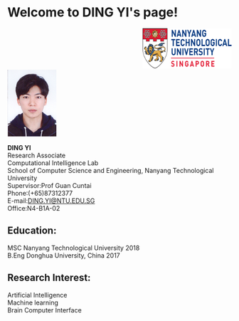 # Welcome to DING YI's page! 
<div align=right><img src="https://raw.githubusercontent.com/DINGYISCSE/DINGYISCSE.github.io/master/logo.png" width="200" height="90" alt="Image"/></div>

<img src="https://raw.githubusercontent.com/DINGYISCSE/DINGYISCSE.github.io/master/photo.jpg" width="110" height="150" alt="Image"/>

**DING YI**<br>
Research Associate <br>
Computational Intelligence Lab<br>
School of Computer Science and Engineering, Nanyang Technological University<br>
Supervisor:Prof Guan Cuntai<br>
Phone:(+65)87312377<br>
E-mail:DING.YI@NTU.EDU.SG<br>
Office:N4-B1A-02<br>
## Education:
MSC Nanyang Technological University 2018<br>
B.Eng Donghua University, China 2017
## Research Interest:
Artificial Intelligence<br>
Machine learning<br>
Brain Computer Interface<br>


